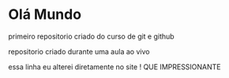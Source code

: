 # Olá Mundo
 primeiro repositorio criado do curso de git e github

 repositorio criado durante uma aula ao vivo
 
 essa linha eu alterei diretamente no site ! QUE IMPRESSIONANTE 
